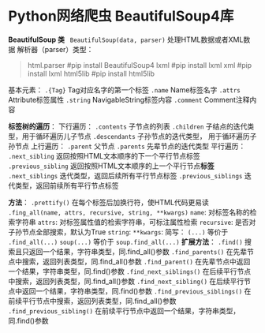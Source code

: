 # Python网络爬虫 BeautifulSoup4库

**BeautifulSoup 类**
   ` BeautifulSoup(data, parser)`
    处理HTML数据或者XML数据
    解析器（parser）类型：

> html.parser  #pip install BeautifulSoup4
>  lxml    #pip install lxml
>  xml    #pip install lxml
>  html5lib    #pip install html5lib

基本元素：
`.{Tag}` Tag对应名字的第一个标签
`.name`    Name标签名字
`.attrs`    Attribute标签属性
`.string`    NavigableString标签内容
`.comment`  Comment注释内容

**标签树的遍历**：
    下行遍历：
        `.contents`    子节点的列表
        `.children`    子结点的迭代类型，用于循环遍历儿子节点
        `.descendants`    子孙节点的迭代类型， 用于循环遍历子孙节点
    上行遍历：
        `.parent`    父节点
        `.parents`    先辈节点的迭代类型
    平行遍历：
        `.next_sibling`    返回按照HTML文本顺序的下一个平行节点标签
        `.previous_sibling`    返回按照HTML文本顺序的上一个平行节点**标签**
        `.next_siblings`    迭代类型，返回后续所有平行节点标签
        `.previous_siblings`    迭代类型，返回前续所有平行节点标签

**方法**：
    `.prettify()`    在每个标签后加换行符，使HTML代码更易读
    `.fing_all(name, attrs, recursive, string, **kwargs)`
        `name`: 对标签名称的检索字符串
        `attrs`: 对标签属性值的检索字符串，可标注属性检索
        `recursive`: 是否对子孙节点全部搜索，默认为True
        `string`: 
        `**kwargs`:
    简写：
        `(...)` 等价于 `.find_all(...)`
        `soup(...)` 等价于 `soup.find_all(...)`
    **扩展方法**：
        `.find()`    搜索且只返回一个结果，字符串类型，同.find_all()参数
        `.find_parents()`    在先辈节点中搜索，返回列表类型，同.find_all()参数
        `.find_parent()`    在先辈节点中返回一个结果，字符串类型，同.find()参数
        `.find_next_siblings()`    在后续平行节点中搜索，返回列表类型，同.find_all()参数
        `.find_next_sibling()`    在后续平行节点中返回一个结果，字符串类型，同.find()参数
        `.find_previous_siblings()`    在前续平行节点中搜索，返回列表类型，同.find_all()参数
        `.find_previous_sibling()`    在前续平行节点中返回一个结果，字符串类型，同.find()参数